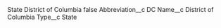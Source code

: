 <?xml version="1.0" encoding="UTF-8"?>
<CustomMetadata xmlns="http://soap.sforce.com/2006/04/metadata" xmlns:xsi="http://www.w3.org/2001/XMLSchema-instance" xmlns:xsd="http://www.w3.org/2001/XMLSchema">
    <label>State District of Columbia</label>
    <protected>false</protected>
    <values>
        <field>Abbreviation__c</field>
        <value xsi:type="xsd:string">DC</value>
    </values>
    <values>
        <field>Name__c</field>
        <value xsi:type="xsd:string">District of Columbia</value>
    </values>
    <values>
        <field>Type__c</field>
        <value xsi:type="xsd:string">State</value>
    </values>
</CustomMetadata>
